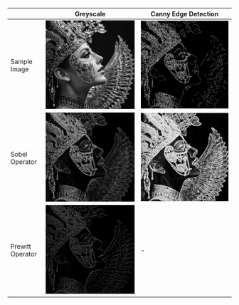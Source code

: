 |                                 |  Greyscale            | Canny Edge Detection|
|---------------------------------|-----------------------|----------------------|
| Sample Image                    | ![Greyscale Version](https://github.com/Adrija-G/DigitalImageProcessing/blob/main/Images/greyscaleversion.jpeg) | ![Canny Edge Detection](https://github.com/Adrija-G/DigitalImageProcessing/blob/main/Images/CannyEdgeDetection.jpeg) |
| Sobel Operator                  | ![Sobel Operator](https://github.com/Adrija-G/DigitalImageProcessing/blob/main/Images/SobelOperator.jpeg) | ![Scharr Operator](https://github.com/Adrija-G/DigitalImageProcessing/blob/main/Images/ScharrOperator.jpeg) |
| Prewitt Operator                | ![Prewitt Operator](https://github.com/Adrija-G/DigitalImageProcessing/blob/main/Images/PrewittOperator.jpeg) | - |

